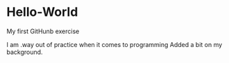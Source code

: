 # Hello-World
My first GitHunb exercise

I am .way out of practice when it comes to programming
Added a bit on my background.
